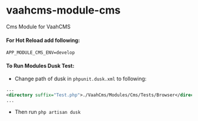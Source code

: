 # vaahcms-module-cms
Cms Module for VaahCMS


#### For Hot Reload add following:
```dotenv
APP_MODULE_CMS_ENV=develop
```


#### To Run Modules Dusk Test:
- Change path of dusk in `phpunit.dusk.xml` to following:
```xml
...
<directory suffix="Test.php">./VaahCms/Modules/Cms/Tests/Browser</directory>
...
```

- Then run `php artisan dusk`

